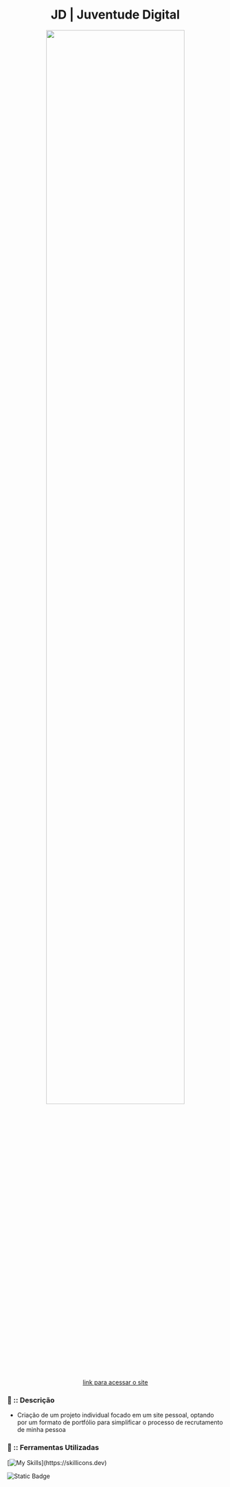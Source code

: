 <div align="center">

<h1> JD | Juventude Digital </h1>

<img width="80%" src="https://github.com/user-attachments/assets/52c91302-40aa-47ed-aa31-b9b5f946a463">

<a href="https://cam1ss.github.io/JD-FrontAnd-Iniciante/"  target="_blank">link para acessar o site</a>

</div>

<div align="left">

<h3> 🔽 :: Descrição </h3>
   
- Criação de um projeto individual focado em um site pessoal, optando por um formato de portfólio para simplificar o processo de recrutamento de minha pessoa

<h3> 🔽 :: Ferramentas Utilizadas </h3>

[![My Skills](https://skillicons.dev/icons?i=,js,html,css,vscode,)](https://skillicons.dev)

</div>

![Static Badge](https://img.shields.io/badge/STATUS-EM%20ANDAMENTO-brightgreen?style=for-the-badge&color=pink)


